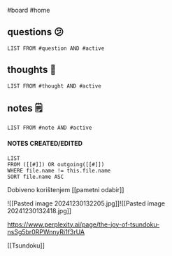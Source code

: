 #board #home
## questions 😕
```dataview
LIST FROM #question AND #active
```
## thoughts 🤔
```dataview
LIST FROM #thought AND #active
```
## notes 🗒
```dataview
LIST FROM #note AND #active
```
#### NOTES CREATED/EDITED
```dataview
LIST 
FROM ([[#]]) OR outgoing([[#]])
WHERE file.name != this.file.name
SORT file.name ASC
```

Dobiveno korištenjem [[pametni odabir]]


![[Pasted image 20241230132205.jpg]]![[Pasted image 20241230132418.jpg]]

https://www.perplexity.ai/page/the-joy-of-tsundoku-nsSg5br0RPWnnyRi1f3rUA

[[Tsundoku]]